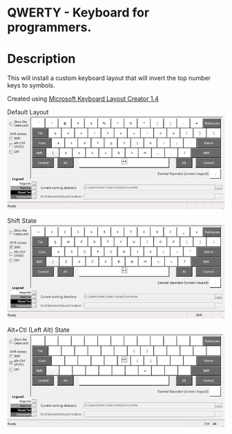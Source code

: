 QWERTY - Keyboard for programmers.
=====================

Description
===========

This will install a custom keyboard layout that will invert the top number keys to symbols.

Created using [Microsoft Keyboard Layout Creator 1.4](http://www.microsoft.com/en-us/download/details.aspx?id=22339)

Default Layout
![Default](https://raw.githubusercontent.com/tmbtech/Programming-keyboard-layout/master/Program!.jpg)

Shift State
![Shift](https://raw.githubusercontent.com/tmbtech/Programming-keyboard-layout/master/Program!Shft.jpg)

Alt+Ctl (Left Alt) State
![Alt+Ctrl](https://raw.githubusercontent.com/tmbtech/Programming-keyboard-layout/master/Program!AltGr.jpg)